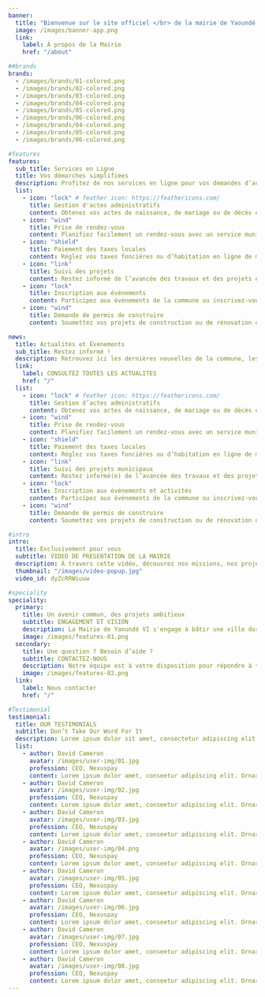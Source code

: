 ```yaml
---
banner:
  title: "Bienvenue sur le site officiel </br> de la mairie de Yaoundé VI"
  image: /images/banner-app.png
  link:
    label: À propos de la Mairie
    href: "/about"

##brands
brands:
  - /images/brands/01-colored.png
  - /images/brands/02-colored.png
  - /images/brands/03-colored.png
  - /images/brands/04-colored.png
  - /images/brands/05-colored.png
  - /images/brands/06-colored.png
  - /images/brands/04-colored.png
  - /images/brands/05-colored.png
  - /images/brands/06-colored.png

#features
features:
  sub_title: Services en Ligne
  title: Vos démarches simplifiées
  description: Profitez de nos services en ligne pour vos demandes d’actes administratifs, le suivi des projets en cours, </br> et bien plus encore. Accédez facilement à vos outils depuis chez vous.
  list:
    - icon: "lock" # feather icon: https://feathericons.com/
      title: Gestion d'actes administratifs
      content: Obtenez vos actes de naissance, de mariage ou de décès en quelques clics.
    - icon: "wind"
      title: Prise de rendez-vous
      content: Planifiez facilement un rendez-vous avec un service municipal sans avoir à vous déplacer.
    - icon: "shield"
      title: Paiement des taxes locales
      content: Réglez vos taxes foncières ou d’habitation en ligne de manière sécurisée.
    - icon: "link"
      title: Suivi des projets
      content: Restez informé de l’avancée des travaux et des projets en cours dans votre commune.
    - icon: "lock"
      title: Inscription aux événements
      content: Participez aux événements de la commune ou inscrivez-vous à des activités locales.
    - icon: "wind"
      title: Demande de permis de construire
      content: Soumettez vos projets de construction ou de rénovation directement en ligne.

news:
  title: Actualités et Événements
  sub_title: Restez informé !
  description: Retrouvez ici les dernières nouvelles de la commune, les événements à venir, et les projets en cours. </br> Ne manquez rien de ce qui se passe près de chez vous.
  link:
    label: CONSULTEZ TOUTES LES ACTUALITES
    href: "/"
  list:
    - icon: "lock" # feather icon: https://feathericons.com/
      title: Gestion d’actes administratifs
      content: Obtenez vos actes de naissance, de mariage ou de décès en quelques clics.
    - icon: "wind"
      title: Prise de rendez-vous
      content: Planifiez facilement un rendez-vous avec un service municipal sans avoir à vous déplacer.
    - icon: "shield"
      title: Paiement des taxes locales
      content: Réglez vos taxes foncières ou d’habitation en ligne de manière sécurisée.
    - icon: "link"
      title: Suivi des projets municipaux
      content: Restez informé(e) de l’avancée des travaux et des projets en cours dans votre commune.
    - icon: "lock"
      title: Inscription aux événements et activités
      content: Participez aux événements de la commune ou inscrivez-vous à des activités locales.
    - icon: "wind"
      title: Demande de permis de construire
      content: Soumettez vos projets de construction ou de rénovation directement en ligne.

#intro
intro:
  title: Exclusivement pour vous
  subtitle: VIDEO DE PRESENTATION DE LA MAIRIE
  description: À travers cette vidéo, découvrez nos missions, nos projets ambitieux, </br> et les services que nous mettons à votre disposition pour améliorer votre quotidien.
  thumbnail: "/images/video-popup.jpg"
  video_id: dyZcRRWiuuw

#speciality
speciality:
  primary:
    title: Un avenir commun, des projets ambitieux
    subtitle: ENGAGEMENT ET VISION
    description: La Mairie de Yaoundé VI s'engage à bâtir une ville durable et innovante, en partenariat avec ses habitants. Découvrez nos priorités et nos actions pour améliorer votre cadre de vie.
    image: /images/features-01.png
  secondary:
    title: Une question ? Besoin d’aide ?
    subtitle: CONTACTEZ-NOUS
    description: Notre équipe est à votre disposition pour répondre à toutes vos questions. Rendez-nous visite ou contactez-nous via notre formulaire en ligne.
    image: /images/features-02.png
  link:
    label: Nous contacter
    href: "/"

#Testimonial
testimonial:
  title: OUR TESTIMONIALS
  subtitle: Don’t Take Our Word For It
  description: Lorem ipsum dolor sit amet, consectetur adipiscing elit. Morbi egestas </br> Werat viverra id et aliquet. vulputate egestas sollicitudin.
  list:
    - author: David Cameron
      avatar: /images/user-img/01.jpg
      profession: CEO, Nexuspay
      content: Lorem ipsum dolor amet, conseetur adipiscing elit. Ornare quam porta arcu congue felis volutpat. Vitae lectudbfs pellentesque vitae dolor
    - author: David Cameron
      avatar: /images/user-img/02.jpg
      profession: CEO, Nexuspay
      content: Lorem ipsum dolor amet, conseetur adipiscing elit. Ornare quam porta arcu congue felis volutpat. Vitae lectudbfs pellentesque vitae dolor
    - author: David Cameron
      avatar: /images/user-img/03.jpg
      profession: CEO, Nexuspay
      content: Lorem ipsum dolor amet, conseetur adipiscing elit. Ornare quam porta arcu congue felis volutpat. Vitae lectudbfs pellentesque vitae dolor
    - author: David Cameron
      avatar: /images/user-img/04.png
      profession: CEO, Nexuspay
      content: Lorem ipsum dolor amet, conseetur adipiscing elit. Ornare quam porta arcu congue felis volutpat. Vitae lectudbfs pellentesque vitae dolor
    - author: David Cameron
      avatar: /images/user-img/05.jpg
      profession: CEO, Nexuspay
      content: Lorem ipsum dolor amet, conseetur adipiscing elit. Ornare quam porta arcu congue felis volutpat. Vitae lectudbfs pellentesque vitae dolor
    - author: David Cameron
      avatar: /images/user-img/06.jpg
      profession: CEO, Nexuspay
      content: Lorem ipsum dolor amet, conseetur adipiscing elit. Ornare quam porta arcu congue felis volutpat. Vitae lectudbfs pellentesque vitae dolor
    - author: David Cameron
      avatar: /images/user-img/07.jpg
      profession: CEO, Nexuspay
      content: Lorem ipsum dolor amet, conseetur adipiscing elit. Ornare quam porta arcu congue felis volutpat. Vitae lectudbfs pellentesque vitae dolor
    - author: David Cameron
      avatar: /images/user-img/08.jpg
      profession: CEO, Nexuspay
      content: Lorem ipsum dolor amet, conseetur adipiscing elit. Ornare quam porta arcu congue felis volutpat. Vitae lectudbfs pellentesque vitae dolor
---
```

